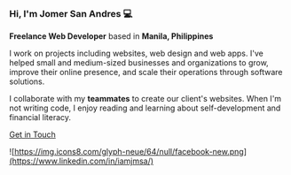 ### Hi, I'm Jomer San Andres 💻
**Freelance Web Developer** based in **Manila, Philippines**

I work on projects including websites, web design and web apps. I've helped small and medium-sized businesses and organizations to grow, improve their online presence, and scale their operations through software solutions.

I collaborate with my **teammates** to create our client's websites. When I'm not writing code, I enjoy reading and learning about self-development and financial literacy.

[Get in Touch](https://www.linkedin.com/in/iamjmsa/)

![https://img.icons8.com/glyph-neue/64/null/facebook-new.png](https://www.linkedin.com/in/iamjmsa/)

